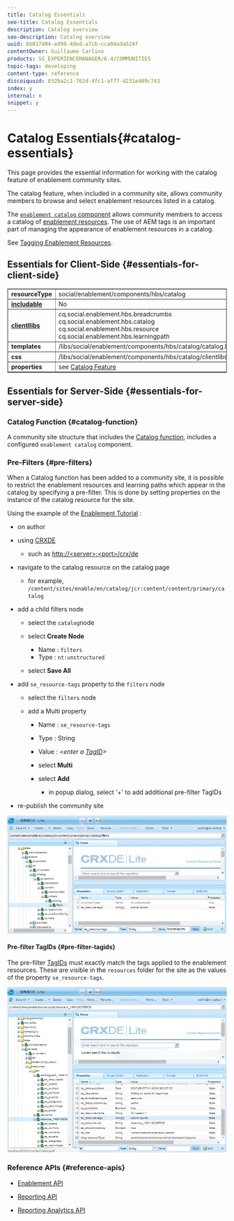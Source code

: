 ```yaml
---
title: Catalog Essentials
seo-title: Catalog Essentials
description: Catalog overview
seo-description: Catalog overview
uuid: 6b017404-ed98-4ded-a7cb-cca04ada524f
contentOwner: Guillaume Carlino
products: SG_EXPERIENCEMANAGER/6.4/COMMUNITIES
topic-tags: developing
content-type: reference
discoiquuid: 032ba2c1-762d-4fc1-af77-d231e409c743
index: y
internal: n
snippet: y
---
```


# Catalog Essentials{#catalog-essentials}

This page provides the essential information for working with the catalog feature of enablement community sites.

The catalog feature, when included in a community site, allows community members to browse and select enablement resources listed in a catalog.

The [ `enablement catalog` component](../../communities/using/catalog.md) allows community members to access a catalog of [enablement resources](../../communities/using/resources.md). The use of AEM tags is an important part of managing the appearance of enablement resources in a catalog.

See [Tagging Enablement Resources](../../communities/using/tag-resources.md).

## Essentials for Client-Side {#essentials-for-client-side}

<table border="1" cellpadding="4" cellspacing="4" width="100%"> 
 <tbody> 
  <tr> 
   <td> <strong>resourceType</strong></td> 
   <td>social/enablement/components/hbs/catalog</td> 
  </tr> 
  <tr> 
   <td> <a href="../../communities/using/scf.md#addorincludeacommunitiescomponent"><strong>includable</strong></a></td> 
   <td>No</td> 
  </tr> 
  <tr> 
   <td> <a href="../../communities/using/clientlibs.md"><strong>clientllibs</strong></a></td> 
   <td>cq.social.enablement.hbs.breadcrumbs<br /> cq.social.enablement.hbs.catalog<br /> cq.social.enablement.hbs.resource<br /> cq.social.enablement.hbs.learningpath</td> 
  </tr> 
  <tr> 
   <td> <strong>templates</strong></td> 
   <td> /libs/social/enablement/components/hbs/catalog/catalog.hbs<br /> </td> 
  </tr> 
  <tr> 
   <td> <strong>css</strong></td> 
   <td> /libs/social/enablement/components/hbs/catalog/clientlibs/catalog.css</td> 
  </tr> 
  <tr> 
   <td><strong> properties</strong></td> 
   <td>see <a href="../../communities/using/catalog.md">Catalog Feature</a></td> 
  </tr> 
 </tbody> 
</table>

## Essentials for Server-Side {#essentials-for-server-side}

### Catalog Function {#catalog-function}

A community site structure that includes the [Catalog function](../../communities/using/functions.md#catalogfunction), includes a configured `enablement catalog` component.

### Pre-Filters {#pre-filters}

When a Catalog function has been added to a community site, it is possible to restrict the enablement resources and learning paths which appear in the catalog by specifying a pre-filter. This is done by setting properties on the instance of the catalog resource for the site.

Using the example of the [Enablement Tutorial](../../communities/using/getting-started-enablement.md) :

* on author
* using [CRXDE](../../sites/developing/using/developing-with-crxde-lite.md)

    * such as [http://&lt;server&gt;:&lt;port&gt;/crx/de](http://localhost:4502/crx/de)

* navigate to the catalog resource on the catalog page

    * for example, `/content/sites/enable/en/catalog/jcr:content/content/primary/catalog`

* add a child filters node

    * select the `catalog`node
    * select **Create Node**

        * Name : `filters`
        * Type : `nt:unstructured`

    * select **Save All**

* add `se_resource-tags` property to the `filters` node

    * select the `filters` node
    * add a Multi property

        * Name : `se_resource-tags`
        * Type : String
        * Value : *&lt;enter a [TagID](#prefiltertagids)&gt;*
        * select **Multi**
        * select **Add**

            * in popup dialog, select '+' to add additional pre-filter TagIDs

* re-publish the community site

![](assets/chlimage_1-196.png) 

#### Pre-filter TagIDs {#pre-filter-tagids}

The pre-filter [TagIDs](../../sites/developing/using/framework.md#tagid) must exactly match the tags applied to the enablement resources. These are visible in the `resources` folder for the site as the values of the property `se_resource-tags`.

![](assets/chlimage_1-197.png) 

### Reference APIs {#reference-apis}

* [Enablement API](/sites/developing/using/reference-materials/javadoc/com/adobe/cq/social/enablement/client/api/package-summary)

* [Reporting API](/sites/developing/using/reference-materials/javadoc/com/adobe/cq/social/enablement/client/reporting/api/package-summary)

* [Reporting Analytics API](/sites/developing/using/reference-materials/javadoc/com/adobe/cq/social/enablement/client/reporting/analytics/api/package-summary)

